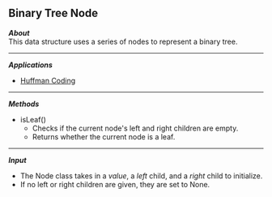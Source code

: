 ## Binary Tree Node  
_**About**_  
This data structure uses a series of nodes to represent a binary tree.  

---  

_**Applications**_  
- [Huffman Coding]( https://github.com/keshprad/Algorithms/tree/master/HuffmanCoding )  

---  

_**Methods**_  
- isLeaf()  
    - Checks if the current node's left and right children are empty.  
    - Returns whether the current node is a leaf.  

---  

_**Input**_  
- The Node class takes in a _value_, a _left_ child, and a _right_ child to initialize.  
- If no left or right children are given, they are set to None.  
